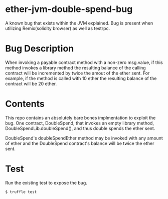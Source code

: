 # ether-jvm-double-spend-bug
A known bug that exists within the JVM explained.  Bug is present when utilizing Remix(solidity browser) as well as testrpc.

# Bug Description
When invoking a payable contract method with a non-zero msg.value, if this method invokes a library method the resulting balance of the calling contract will be incremented by twice the amout of the ether sent.
For example, if the method is called with 10 ether the resulting balance of the contract will be 20 ether.

# Contents
This repo contains an absolutely bare bones implmentation to exploit the bug.  One contract, DoubleSpend, that invokes an empty library method, DoubleSpendLib.doubleSpend(), and thus double spends the ether sent.

DoubleSpend's doubleSpendEther method may be invoked with any amount of ether and the DoubleSpend contract's balance will be twice the ether sent.

# Test
Run the existing test to expose the bug.
```
$ truffle test
```
